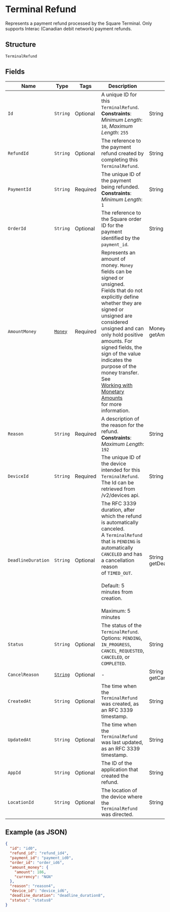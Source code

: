 
# Terminal Refund

Represents a payment refund processed by the Square Terminal. Only supports Interac (Canadian debit network) payment refunds.

## Structure

`TerminalRefund`

## Fields

| Name | Type | Tags | Description | Getter |
|  --- | --- | --- | --- | --- |
| `Id` | `String` | Optional | A unique ID for this `TerminalRefund`.<br>**Constraints**: *Minimum Length*: `10`, *Maximum Length*: `255` | String getId() |
| `RefundId` | `String` | Optional | The reference to the payment refund created by completing this `TerminalRefund`. | String getRefundId() |
| `PaymentId` | `String` | Required | The unique ID of the payment being refunded.<br>**Constraints**: *Minimum Length*: `1` | String getPaymentId() |
| `OrderId` | `String` | Optional | The reference to the Square order ID for the payment identified by the `payment_id`. | String getOrderId() |
| `AmountMoney` | [`Money`](../../doc/models/money.md) | Required | Represents an amount of money. `Money` fields can be signed or unsigned.<br>Fields that do not explicitly define whether they are signed or unsigned are<br>considered unsigned and can only hold positive amounts. For signed fields, the<br>sign of the value indicates the purpose of the money transfer. See<br>[Working with Monetary Amounts](https://developer.squareup.com/docs/build-basics/working-with-monetary-amounts)<br>for more information. | Money getAmountMoney() |
| `Reason` | `String` | Required | A description of the reason for the refund.<br>**Constraints**: *Maximum Length*: `192` | String getReason() |
| `DeviceId` | `String` | Required | The unique ID of the device intended for this `TerminalRefund`.<br>The Id can be retrieved from /v2/devices api. | String getDeviceId() |
| `DeadlineDuration` | `String` | Optional | The RFC 3339 duration, after which the refund is automatically canceled.<br>A `TerminalRefund` that is `PENDING` is automatically `CANCELED` and has a cancellation reason<br>of `TIMED_OUT`.<br><br>Default: 5 minutes from creation.<br><br>Maximum: 5 minutes | String getDeadlineDuration() |
| `Status` | `String` | Optional | The status of the `TerminalRefund`.<br>Options: `PENDING`, `IN_PROGRESS`, `CANCEL_REQUESTED`, `CANCELED`, or `COMPLETED`. | String getStatus() |
| `CancelReason` | [`String`](../../doc/models/action-cancel-reason.md) | Optional | - | String getCancelReason() |
| `CreatedAt` | `String` | Optional | The time when the `TerminalRefund` was created, as an RFC 3339 timestamp. | String getCreatedAt() |
| `UpdatedAt` | `String` | Optional | The time when the `TerminalRefund` was last updated, as an RFC 3339 timestamp. | String getUpdatedAt() |
| `AppId` | `String` | Optional | The ID of the application that created the refund. | String getAppId() |
| `LocationId` | `String` | Optional | The location of the device where the `TerminalRefund` was directed. | String getLocationId() |

## Example (as JSON)

```json
{
  "id": "id0",
  "refund_id": "refund_id4",
  "payment_id": "payment_id0",
  "order_id": "order_id6",
  "amount_money": {
    "amount": 186,
    "currency": "NGN"
  },
  "reason": "reason4",
  "device_id": "device_id6",
  "deadline_duration": "deadline_duration8",
  "status": "status8"
}
```

